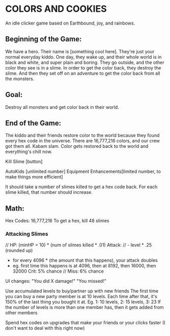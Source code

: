 # COLORS AND COOKIES

An idle clicker game based on Earthbound, joy, and rainbows.

## Beginning of the Game:

We have a hero. Their name is [something cool here]. They're just your normal everyday kiddo. One day, they wake up, and their whole world is in black and white, and super plain and boring. They go outside, and the other color they see is in a slime. In order to get the color back, they destroy the slime. And then they set off on an adventure to get the color back from all the monsters. 

## Goal:

Destroy all monsters and get color back in their world.

## End of the Game:

The kiddo and their friends restore color to the world because they found every hex code in the universe. There are 16,777,216 colors, and our crew got them all. Kabam slam. Color gets restored back to the world and everything's chill now.

Kill Slime [button]

AutoKids [unlimited number]
Equipment Enhancements[limited number, to make things more efficient]

It should take a number of slimes killed to get a hex code back. For each slime killed, that number should increase. 

## Math:

Hex Codes: 16,777,216
To get a hex, kill 48 slimes

### Attacking Slimes

// HP: (minHP = 10) * (num of slimes killed * .01)
Attack: 
//  - level * .25 (rounded up)
  - for every 4096 * (the amount that this happens), your attack doubles
  - eg. first time this happens is at 4096, then at 8192, then 16000, then 32000
Crit: 5% chance
// Miss: 6% chance

UI changes: "You did X damage!" "You missed!"

Use accumulated levels to buy/partner up with new friends
The first time you can buy a new party member is at 10 levels.
Each time after that, it's 150% of the last thing you bought it at.
Eg. 1: 10 levels, 2: 15 levels, 3: 23
If the number of levels is more than one member has, then it gets added from other members

Spend hex codes on upgrades that make your friends or your clicks faster (I don't want to deal with this right now)